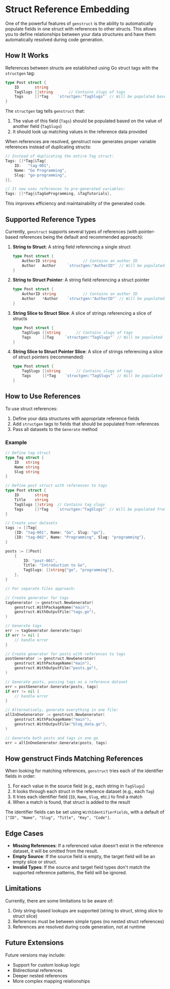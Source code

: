 # Struct Reference Embedding

One of the powerful features of `genstruct` is the ability to automatically populate fields in one struct with references to other structs. This allows you to define relationships between your data structures and have them automatically resolved during code generation.

## How It Works

References between structs are established using Go struct tags with the `structgen` tag:

```go
type Post struct {
    ID       string    
    TagSlugs []string       // Contains slugs of tags
    Tags     []*Tag    `structgen:"TagSlugs"` // Will be populated based on TagSlugs
}
```

The `structgen` tag tells `genstruct` that:

1. The value of this field (`Tags`) should be populated based on the value of another field (`TagSlugs`)
2. It should look up matching values in the reference data provided

When references are resolved, genstruct now generates proper variable references instead of duplicating structs:

```go
// Instead of duplicating the entire Tag struct:
Tags: []*Tag{&Tag{
    ID:   "tag-001",
    Name: "Go Programming",
    Slug: "go-programming",
}},

// It now uses references to pre-generated variables:
Tags: []*Tag{&TagGoProgramming, &TagTutorials},
```

This improves efficiency and maintainability of the generated code.

## Supported Reference Types

Currently, `genstruct` supports several types of references (with pointer-based references being the default and recommended approach):

1. **String to Struct**: A string field referencing a single struct
   ```go
   type Post struct {
       AuthorID string            // Contains an author ID
       Author   Author     `structgen:"AuthorID"` // Will be populated from AuthorID
   }
   ```

2. **String to Struct Pointer**: A string field referencing a struct pointer
   ```go
   type Post struct {
       AuthorID string            // Contains an author ID
       Author   *Author    `structgen:"AuthorID"` // Will be populated from AuthorID
   }
   ```

3. **String Slice to Struct Slice**: A slice of strings referencing a slice of structs
   ```go
   type Post struct {
       TagSlugs []string       // Contains slugs of tags
       Tags     []Tag     `structgen:"TagSlugs"` // Will be populated as a slice of Tags
   }
   ```

4. **String Slice to Struct Pointer Slice**: A slice of strings referencing a slice of struct pointers (recommended)
   ```go
   type Post struct {
       TagSlugs []string       // Contains slugs of tags
       Tags     []*Tag    `structgen:"TagSlugs"` // Will be populated as a slice of Tag pointers
   }
   ```

## How to Use References

To use struct references:

1. Define your data structures with appropriate reference fields
2. Add `structgen` tags to fields that should be populated from references
3. Pass all datasets to the `Generate` method

### Example

```go
// Define tag struct
type Tag struct {
    ID   string
    Name string
    Slug string
}

// Define post struct with references to tags
type Post struct {
    ID       string
    Title    string
    TagSlugs []string  // Contains tag slugs
    Tags     []*Tag    `structgen:"TagSlugs"` // Will be populated from TagSlugs
}

// Create your datasets
tags := []Tag{
    {ID: "tag-001", Name: "Go", Slug: "go"},
    {ID: "tag-002", Name: "Programming", Slug: "programming"},
}

posts := []Post{
    {
        ID: "post-001", 
        Title: "Introduction to Go",
        TagSlugs: []string{"go", "programming"},
    },
}

// For separate files approach:

// Create generator for tags
tagGenerator := genstruct.NewGenerator(
    genstruct.WithPackageName("main"),
    genstruct.WithOutputFile("tags.go"),
)

// Generate tags
err := tagGenerator.Generate(tags)
if err != nil {
    // handle error
}

// Create generator for posts with references to tags
postGenerator := genstruct.NewGenerator(
    genstruct.WithPackageName("main"),
    genstruct.WithOutputFile("posts.go"),
)

// Generate posts, passing tags as a reference dataset
err = postGenerator.Generate(posts, tags)
if err != nil {
    // handle error
}

// Alternatively, generate everything in one file:
allInOneGenerator := genstruct.NewGenerator(
    genstruct.WithPackageName("main"),
    genstruct.WithOutputFile("blog_data.go"),
)

// Generate both posts and tags in one go
err = allInOneGenerator.Generate(posts, tags)
```

## How genstruct Finds Matching References

When looking for matching references, `genstruct` tries each of the identifier fields in order:

1. For each value in the source field (e.g., each string in `TagSlugs`)
2. It looks through each struct in the reference dataset (e.g., each `Tag`)
3. It tries each identifier field (`ID`, `Name`, `Slug`, etc.) to find a match
4. When a match is found, that struct is added to the result

The identifier fields can be set using `WithIdentifierFields`, with a default of `["ID", "Name", "Slug", "Title", "Key", "Code"]`.

## Edge Cases

- **Missing References**: If a referenced value doesn't exist in the reference dataset, it will be omitted from the result.
- **Empty Source**: If the source field is empty, the target field will be an empty slice or struct.
- **Invalid Types**: If the source and target field types don't match the supported reference patterns, the field will be ignored.

## Limitations

Currently, there are some limitations to be aware of:

1. Only string-based lookups are supported (string to struct, string slice to struct slice)
2. References must be between simple types (no nested struct references)
3. References are resolved during code generation, not at runtime

## Future Extensions

Future versions may include:

- Support for custom lookup logic
- Bidirectional references
- Deeper nested references
- More complex mapping relationships